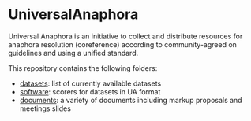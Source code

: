 # UniversalAnaphora

Universal Anaphora is an initiative to collect and distribute resources for anaphora resolution (coreference) according to community-agreed on guidelines and using  a unified standard.

This repository contains the following folders:

* [datasets](data): list of currently available datasets
* [software](): scorers for datasets in UA format
* [documents](documents): a variety of documents including markup proposals and meetings slides
